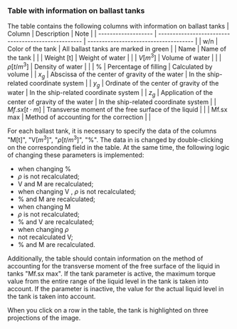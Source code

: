 ### Table with information on ballast tanks
The table contains the following columns with information on ballast tanks
| Column              | Description                                         | Note                                  |
| ------------------- | --------------------------------------------------- | ------------------------------------- |
| w/n                 | Color of the tank                                   | All ballast tanks are marked in green |
| Name                | Name of the tank                                    |                                       |
| Weight [t]          | Weight of water                                     |                                       |
| $V [m^3]$           | Volume of water                                     |                                       |
| $\rho [t/m^3]$      | Density of water                                    |                                       |
| %                   | Percentage of filling                               | Calculated by volume                  |
| $x_g$               | Abscissa of the center of gravity of the water      | In the ship-related coordinate system |
| $y_g$               | Ordinate of the center of gravity of the water      | In the ship-related coordinate system |
| $z_g$               | Application of the center of gravity of the water   | In the ship-related coordinate system |
| $Mf.sx [t \cdot m]$ | Transverse moment of the free surface of the liquid |                                       |
| Mf.sx max           | Method of accounting for the correction             |                                       |

For each ballast tank, it is necessary to specify the data of the columns "M[t]", "V$[m^3]$", "$\rho [t/m^3]$", "%". The data in is changed by double-clicking on the corresponding field in the table. At the same time, the following logic of changing these parameters is implemented:
- when changing %
 - $\rho$ is not recalculated;
 - V and M are recalculated;
- when changing V
, $\rho$ is not recalculated;
 - % and M are recalculated;
- when changing M 
 - $\rho$ is not recalculated;
 - % and V are recalculated;
- when changing $\rho$
 - not recalculated V;
 - % and M are recalculated.

Additionally, the table should contain information on the method of accounting for the transverse moment of the free surface of the liquid in tanks "Mf.sx max". If the tank parameter is active, the maximum torque value from the entire range of the liquid level in the tank is taken into account. If the parameter is inactive, the value for the actual liquid level in the tank is taken into account.

When you click on a row in the table, the tank is highlighted on three projections of the image.
